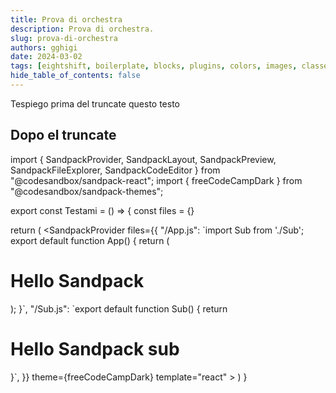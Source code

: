 ```yaml
---
title: Prova di orchestra
description: Prova di orchestra.
slug: prova-di-orchestra
authors: gghigi
date: 2024-03-02
tags: [eightshift, boilerplate, blocks, plugins, colors, images, classes]
hide_table_of_contents: false
---
```


Tespiego prima del truncate questo testo

<!--truncate-->

## Dopo el truncate
import { 
  SandpackProvider, 
  SandpackLayout, 
  SandpackPreview, 
  SandpackFileExplorer,
  SandpackCodeEditor 
} from "@codesandbox/sandpack-react";
import { freeCodeCampDark } from "@codesandbox/sandpack-themes";

export const Testami = () => {
  const files = {}
  
  return (
    <SandpackProvider
      files={{
        "/App.js": `import Sub from './Sub';
export default function App() {
return (<div>
 <h1>Hello Sandpack</h1>
 <Sub />
</div>);
        }`,
        "/Sub.js": `export default function Sub() { return <h1>Hello Sandpack sub</h1>}`,
      }}
      theme={freeCodeCampDark} 
      template="react"
    >
        <SandpackCodeEditor   
            showTabs
            showLineNumbers={true}
            showInlineErrors
            wrapContent
            closableTabs 
        />
        <SandpackPreview/>
    </SandpackProvider>
  )  
}

<Testami />
